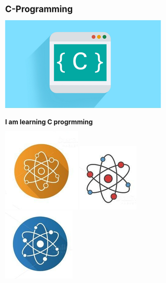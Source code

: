 # C-Programming

<img src = "https://github.com/Jael-Lois/C-Program/blob/main/c-course.jpg">

## I am learning C progrmming

<img src = "https://github.com/Jael-Lois/C-Program/blob/main/Screenshot%202021-04-30%20094033.png">

<img src = "https://github.com/Jael-Lois/C-Program/blob/main/Screenshot%202021-04-30%20094047.png">

<img src = "https://github.com/Jael-Lois/C-Program/blob/main/Screenshot%202021-04-30%20094058.png">
